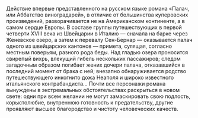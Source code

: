 <!--2017-01-07 12:31:59-->
Действие впервые представленного на русском языке романа «Палач, или Аббатство виноградарей», в отличие от большинства куперовских произведений, разворачивается не на Американском континенте, а в самом сердце Европы.
В составе группы путешествующих в первой четверти XVIII века из Швейцарии в Италию — сначала на барке через Женевское озеро, а затем к перевалу Сен-Бернар — оказывается палач одного из швейцарских кантонов — примета, сулящая, согласно местным поверьям, разного рода беды.
Над гладью озера проносится свирепый вихрь, влекущий гибель нескольких пассажиров; следом загадочным образом погибает жених дочери палача, отказавшийся в последний момент от брака с ней; внезапно обнаруживается родство путешествующего инкогнито дожа Неаполя и широко известного итальянского контрабандиста…
Почти все персонажи романа вынуждены в экстремальных обстоятельствах раскрыться в новом свете: одни при всем желании не могут замаскировать свою подлость, корыстолюбие, внутреннюю готовность к предательству, другие проявляют высшее благородство и чистоту человеческих качеств.